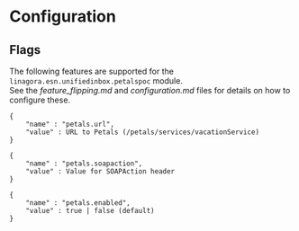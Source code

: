# Configuration

## Flags

The following features are supported for the `linagora.esn.unifiedinbox.petalspoc` module.  
See the _feature_flipping.md_ and _configuration.md_ files for details on how to configure these.

```
{
    "name" : "petals.url",
    "value" : URL to Petals (/petals/services/vacationService)
}
```
```
{
    "name" : "petals.soapaction",
    "value" : Value for SOAPAction header
}
```
```
{
    "name" : "petals.enabled",
    "value" : true | false (default)
}
```
